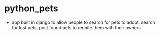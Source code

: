 # python_pets

- app built in django to allow people to search for pets to adopt, search for lost pets, post found pets to reunite them with their owners
